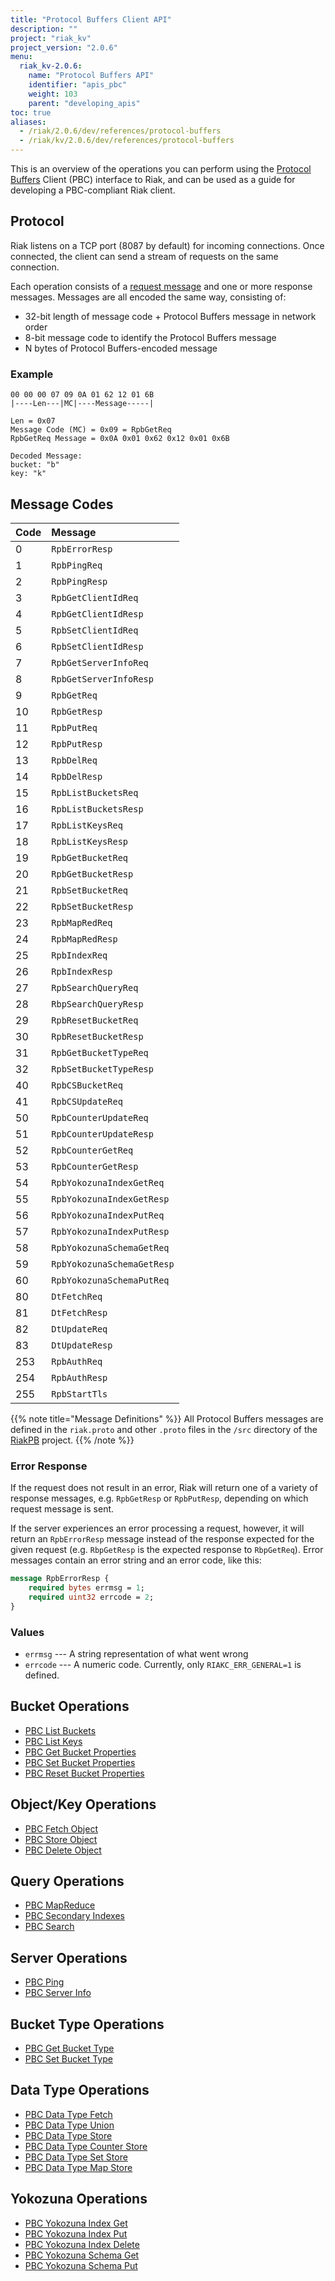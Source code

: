 ```yaml
---
title: "Protocol Buffers Client API"
description: ""
project: "riak_kv"
project_version: "2.0.6"
menu:
  riak_kv-2.0.6:
    name: "Protocol Buffers API"
    identifier: "apis_pbc"
    weight: 103
    parent: "developing_apis"
toc: true
aliases:
  - /riak/2.0.6/dev/references/protocol-buffers
  - /riak/kv/2.0.6/dev/references/protocol-buffers
---
```


This is an overview of the operations you can perform using the
[Protocol Buffers](https://code.google.com/p/protobuf/) Client (PBC)
interface to Riak, and can be used as a guide for developing a
PBC-compliant Riak client.

## Protocol

Riak listens on a TCP port (8087 by default) for incoming connections.
Once connected, the client can send a stream of requests on the same
connection.

Each operation consists of a [request message](https://developers.google.com/protocol-buffers/docs/encoding) and one or more response messages. Messages are all encoded the same way, consisting of:

* 32-bit length of message code + Protocol Buffers message in network
  order
* 8-bit message code to identify the Protocol Buffers message
* N bytes of Protocol Buffers-encoded message

### Example

```
00 00 00 07 09 0A 01 62 12 01 6B
|----Len---|MC|----Message-----|

Len = 0x07
Message Code (MC) = 0x09 = RpbGetReq
RpbGetReq Message = 0x0A 0x01 0x62 0x12 0x01 0x6B

Decoded Message:
bucket: "b"
key: "k"
```

## Message Codes

Code | Message |
:----|:--------|
0 | `RpbErrorResp` |
1 | `RpbPingReq` |
2 | `RpbPingResp` |
3 | `RpbGetClientIdReq` |
4 | `RpbGetClientIdResp` |
5 | `RpbSetClientIdReq` |
6 | `RpbSetClientIdResp` |
7 | `RpbGetServerInfoReq` |
8 | `RpbGetServerInfoResp` |
9 | `RpbGetReq` |
10 | `RpbGetResp` |
11 | `RpbPutReq` |
12 | `RpbPutResp` |
13 | `RpbDelReq` |
14 | `RpbDelResp` |
15 | `RpbListBucketsReq` |
16 | `RpbListBucketsResp` |
17 | `RpbListKeysReq` |
18 | `RpbListKeysResp` |
19 | `RpbGetBucketReq` |
20 | `RpbGetBucketResp` |
21 | `RpbSetBucketReq` |
22 | `RpbSetBucketResp` |
23 | `RpbMapRedReq` |
24 | `RpbMapRedResp` |
25 | `RpbIndexReq` |
26 | `RpbIndexResp` |
27 | `RpbSearchQueryReq` |
28 | `RbpSearchQueryResp` |
29 | `RpbResetBucketReq` |
30 | `RpbResetBucketResp` |
31 | `RpbGetBucketTypeReq` |
32 | `RpbSetBucketTypeResp` |
40 | `RpbCSBucketReq` |
41 | `RpbCSUpdateReq` |
50 | `RpbCounterUpdateReq` |
51 | `RpbCounterUpdateResp` |
52 | `RpbCounterGetReq` |
53 | `RpbCounterGetResp` |
54 | `RpbYokozunaIndexGetReq` |
55 | `RpbYokozunaIndexGetResp` |
56 | `RpbYokozunaIndexPutReq` |
57 | `RpbYokozunaIndexPutResp` |
58 | `RpbYokozunaSchemaGetReq` |
59 | `RpbYokozunaSchemaGetResp` |
60 | `RpbYokozunaSchemaPutReq` |
80 | `DtFetchReq` |
81 | `DtFetchResp` |
82 | `DtUpdateReq` |
83 | `DtUpdateResp` |
253 | `RpbAuthReq` |
254 | `RpbAuthResp` |
255 | `RpbStartTls` |

{{% note title="Message Definitions" %}}
All Protocol Buffers messages are defined in the `riak.proto` and other
`.proto` files in the `/src` directory of the
<a href="https://github.com/basho/riak_pb">RiakPB</a> project.
{{% /note %}}

### Error Response

If the request does not result in an error, Riak will return one of a
variety of response messages, e.g. `RpbGetResp` or `RpbPutResp`,
depending on which request message is sent.

If the server experiences an error processing a request, however, it
will return an `RpbErrorResp` message instead of the response expected
for the given request (e.g. `RbpGetResp` is the expected response to
`RbpGetReq`). Error messages contain an error string and an error code,
like this:

```protobuf
message RpbErrorResp {
    required bytes errmsg = 1;
    required uint32 errcode = 2;
}
```

### Values

* `errmsg` --- A string representation of what went wrong
* `errcode` --- A numeric code. Currently, only `RIAKC_ERR_GENERAL=1`
  is defined.

## Bucket Operations

* [PBC List Buckets](/riak/kv/2.0.6/developing/api/protocol-buffers/list-buckets)
* [PBC List Keys](/riak/kv/2.0.6/developing/api/protocol-buffers/list-keys)
* [PBC Get Bucket Properties](/riak/kv/2.0.6/developing/api/protocol-buffers/get-bucket-props)
* [PBC Set Bucket Properties](/riak/kv/2.0.6/developing/api/protocol-buffers/set-bucket-props)
* [PBC Reset Bucket Properties](/riak/kv/2.0.6/developing/api/protocol-buffers/reset-bucket-props)

## Object/Key Operations

* [PBC Fetch Object](/riak/kv/2.0.6/developing/api/protocol-buffers/fetch-object)
* [PBC Store Object](/riak/kv/2.0.6/developing/api/protocol-buffers/store-object)
* [PBC Delete Object](/riak/kv/2.0.6/developing/api/protocol-buffers/delete-object)

## Query Operations

* [PBC MapReduce](/riak/kv/2.0.6/developing/api/protocol-buffers/mapreduce)
* [PBC Secondary Indexes](/riak/kv/2.0.6/developing/api/protocol-buffers/secondary-indexes)
* [PBC Search](/riak/kv/2.0.6/developing/api/protocol-buffers/search)

## Server Operations

* [PBC Ping](/riak/kv/2.0.6/developing/api/protocol-buffers/ping)
* [PBC Server Info](/riak/kv/2.0.6/developing/api/protocol-buffers/server-info)

## Bucket Type Operations

* [PBC Get Bucket Type](/riak/kv/2.0.6/developing/api/protocol-buffers/get-bucket-type)
* [PBC Set Bucket Type](/riak/kv/2.0.6/developing/api/protocol-buffers/set-bucket-type)

## Data Type Operations

* [PBC Data Type Fetch](/riak/kv/2.0.6/developing/api/protocol-buffers/dt-fetch)
* [PBC Data Type Union](/riak/kv/2.0.6/developing/api/protocol-buffers/dt-union)
* [PBC Data Type Store](/riak/kv/2.0.6/developing/api/protocol-buffers/dt-store)
* [PBC Data Type Counter Store](/riak/kv/2.0.6/developing/api/protocol-buffers/dt-counter-store)
* [PBC Data Type Set Store](/riak/kv/2.0.6/developing/api/protocol-buffers/dt-set-store)
* [PBC Data Type Map Store](/riak/kv/2.0.6/developing/api/protocol-buffers/dt-map-store)

## Yokozuna Operations

* [PBC Yokozuna Index Get](/riak/kv/2.0.6/developing/api/protocol-buffers/yz-index-get)
* [PBC Yokozuna Index Put](/riak/kv/2.0.6/developing/api/protocol-buffers/yz-index-put)
* [PBC Yokozuna Index Delete](/riak/kv/2.0.6/developing/api/protocol-buffers/yz-index-delete)
* [PBC Yokozuna Schema Get](/riak/kv/2.0.6/developing/api/protocol-buffers/yz-schema-get)
* [PBC Yokozuna Schema Put](/riak/kv/2.0.6/developing/api/protocol-buffers/yz-schema-put)
